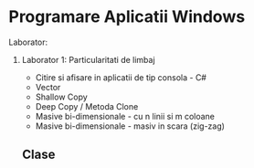 # Programare Aplicatii Windows 
Laborator:
1. Laborator 1:
    Particularitati de limbaj
    - Citire si afisare in aplicatii de tip consola - C#
    - Vector
    - Shallow Copy 
    - Deep Copy / Metoda Clone
    - Masive bi-dimensionale - cu n linii si m coloane
    - Masive bi-dimensionale - masiv in scara (zig-zag)
    
    Clase
    - 
